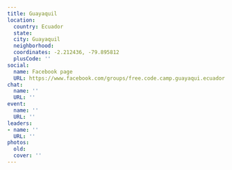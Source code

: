```yaml
---
title: Guayaquil
location:
  country: Ecuador
  state: 
  city: Guayaquil
  neighborhood: 
  coordinates: -2.212436, -79.895812
  plusCode: ''
social:
  name: Facebook page
  URL: https://www.facebook.com/groups/free.code.camp.guayaqui.ecuador
chat:
  name: ''
  URL: ''
event:
  name: ''
  URL: ''
leaders:
- name: ''
  URL: ''
photos:
  old: 
  cover: ''
---
```

